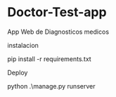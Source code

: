 # Doctor-Test-app
App Web de Diagnosticos medicos


instalacion 

pip install -r  requirements.txt


Deploy 

python .\manage.py runserver


